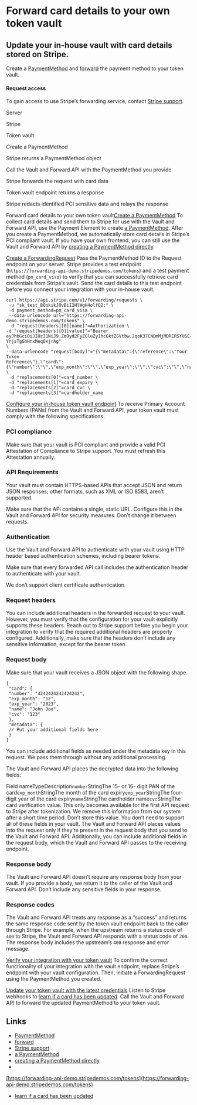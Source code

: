 # Forward card details to your own token vault

## Update your in-house vault with card details stored on Stripe.

Create a [PaymentMethod](https://docs.stripe.com/api/payment_methods) and
[forward](https://docs.stripe.com/api/forwarding/request) the payment method to
your token vault.

#### Request access

To gain access to use Stripe’s forwarding service, contact [Stripe
support](https://dashboard.stripe.com/login?redirect=https%3A%2F%2Fsupport.stripe.com%2Fcontact%2Femail%3Fquestion%3Dother%26topic%3Dpayment_apis%26subject%3DHow%2520can%2520I%2520access%2520the%2520Vault%2520and%2520Forward%2520API%3F%26body%3DWhat%2520endpoint%28s%29%2520would%2520you%2520like%2520to%2520forward%2520card%2520details%2520to%3F).

Server

Stripe

Token vault

Create a PaymentMethod

Stripe returns a PaymentMethod object

Call the Vault and Forward API with the PaymentMethod you provide

Stripe forwards the request with card data

Token vault endpoint returns a response

Stripe redacts identified PCI sensitive data and relays the response

Forward card details to your own token vault[Create a
PaymentMethod](https://docs.stripe.com/payments/forwarding-token-vault#create-payment-method)
To collect card details and send them to Stripe for use with the Vault and
Forward API, use the Payment Element to create [a
PaymentMethod](https://docs.stripe.com/payments/finalize-payments-on-the-server-legacy?type=payment#create-pm).
After you create a PaymentMethod, we automatically store card details in
Stripe’s PCI compliant vault. If you have your own frontend, you can still use
the Vault and Forward API by [creating a PaymentMethod
directly](https://docs.stripe.com/api/payment_methods/create).

[Create a
ForwardingRequest](https://docs.stripe.com/payments/forwarding-token-vault#create-forwarding-request)
Pass the PaymentMethod ID to the Request endpoint on your server. Stripe
provides a test endpoint (`https://forwarding-api-demo.stripedemos.com/tokens`)
and a test payment method (`pm_card_visa`) to verify that you can successfully
retrieve card credentials from Stripe’s vault. Send the card details to this
test endpoint before you connect your integration with your in-house vault.

```
curl https://api.stripe.com/v1/forwarding/requests \
 -u "sk_test_BQokikJOvBiI2HlWgH4olfQ2:" \
 -d payment_method=pm_card_visa \
 --data-urlencode url="https://forwarding-api-demo.stripedemos.com/tokens" \
 -d "request[headers][0][name]"=Authorization \
-d "request[headers][0][value]"="Bearer
eyJhbGciOiJIUzI1NiJ9.Zm9yd2FyZGluZy1hcGktZGVtbw.2qoK37CNBmMjMDRERSYUSE-YrjsTgGhHnxMeqOxjrAg"
\
--data-urlencode "request[body]"="{\"metadata\":{\"reference\":\"Your Token
Reference\"},\"card\":{\"number\":\"\",\"exp_month\":\"\",\"exp_year\":\"\",\"cvc\":\"\",\"name\":\"\"}}"
\
 -d "replacements[0]"=card_number \
 -d "replacements[1]"=card_expiry \
 -d "replacements[2]"=card_cvc \
 -d "replacements[3]"=cardholder_name
```

[Configure your in-house token vault
endpoint](https://docs.stripe.com/payments/forwarding-token-vault#configuring-in-house-vault)
To receive Primary Account Numbers (PANs) from the Vault and Forward API, your
token vault must comply with the following specifications.

### PCI compliance

Make sure that your vault is PCI compliant and provide a valid PCI Attestation
of Compliance to Stripe support. You must refresh this Attestation annually.

### API Requirements

Your vault must contain HTTPS-based APIs that accept JSON and return JSON
responses; other formats, such as XML or ISO 8583, aren’t supported.

Make sure that the API contains a single, static URL. Configure this in the
Vault and Forward API for security measures. Don’t change it between requests.

### Authentication

Use the Vault and Forward API to authenticate with your vault using HTTP header
based authentication schemes, including bearer tokens.

Make sure that every forwarded API call includes the authentication header to
authenticate with your vault.

We don’t support client certificate authentication.

### Request headers

You can include additional headers in the forwarded request to your vault.
However, you must verify that the configuration for your vault explicitly
supports these headers. Reach out to Stripe support before you begin your
integration to verify that the required additional headers are properly
configured. Additionally, make sure that the headers don’t include any sensitive
information, except for the bearer token.

### Request body

Make sure that your vault receives a JSON object with the following shape.

```
{
 "card": {
 "number": "4242424242424242",
 "exp_month": "12",
 "exp_year": "2023",
 "name": "John Doe",
 "cvc": "123"
 },
 "metadata": {
 // Put your additional fields here
 }
}
```

You can include additional fields as needed under the metadata key in this
request. We pass them through without any additional processing.

The Vault and Forward API places the decrypted data into the following fields:

Field nameTypeDescription`number`StringThe 15- or 16- digit PAN of the
card`exp_month`StringThe month of the card expiry`exp_year`StringThe four-digit
year of the card expiry`name`StringThe cardholder name`cvc`StringThe card
verification value. This only becomes available for the first API request to
Stripe after tokenization. We remove this information from our system after a
short time period. Don’t store this value.
You don’t need to support all of these fields in your vault. The Vault and
Forward API places values into the request only if they’re present in the
request body that you send to the Vault and Forward API. Additionally, you can
include additional fields in the request body, which the Vault and Forward API
passes to the receiving endpoint.

### Response body

The Vault and Forward API doesn’t require any response body from your vault. If
you provide a body, we return it to the caller of the Vault and Forward API.
Don’t include any sensitive fields in your response.

### Response codes

The Vault and Forward API treats any response as a “success” and returns the
same response code sent by the token vault endpoint back to the caller through
Stripe. For example, when the upstream returns a status code of `400` to Stripe,
the Vault and Forward API responds with a status code of `200`. The response
body includes the upstream’s `400` response and error message.

[Verify your integration with your token
vault](https://docs.stripe.com/payments/forwarding-token-vault#verifying-your-integration)
To confirm the correct functionality of your integration with the vault
endpoint, replace Stripe’s endpoint with your vault configuration. Then,
initiate a ForwardingRequest using the PaymentMethod you created.

[Update your token vault with the latest
credentials](https://docs.stripe.com/payments/forwarding-token-vault#update-your-vault)
Listen to Stripe webhooks to [learn if a card has been
updated](https://docs.stripe.com/payments/cards/overview#automatic-card-updates).
Call the Vault and Forward API to forward the updated PaymentMethod to your
token vault.

## Links

- [PaymentMethod](https://docs.stripe.com/api/payment_methods)
- [forward](https://docs.stripe.com/api/forwarding/request)
- [Stripe
support](https://dashboard.stripe.com/login?redirect=https%3A%2F%2Fsupport.stripe.com%2Fcontact%2Femail%3Fquestion%3Dother%26topic%3Dpayment_apis%26subject%3DHow%2520can%2520I%2520access%2520the%2520Vault%2520and%2520Forward%2520API%3F%26body%3DWhat%2520endpoint%28s%29%2520would%2520you%2520like%2520to%2520forward%2520card%2520details%2520to%3F)
- [a
PaymentMethod](https://docs.stripe.com/payments/finalize-payments-on-the-server-legacy?type=payment#create-pm)
- [creating a PaymentMethod
directly](https://docs.stripe.com/api/payment_methods/create)
-
[https://forwarding-api-demo.stripedemos.com/tokens](https://forwarding-api-demo.stripedemos.com/tokens)
- [learn if a card has been
updated](https://docs.stripe.com/payments/cards/overview#automatic-card-updates)